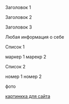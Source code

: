 Заголовок 1

Заголовок 2 

Заголовок 3

Любая информация о себе

Список 1

маркер 1
марекр 2

Список 2

номер 1
номер 2

фото

[картинкка для сайта](/images/photo_2023-02-10_17-57-29.jpg)